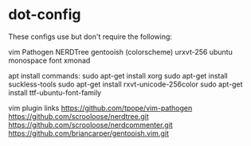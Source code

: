 dot-config
==========

These configs use but don't require the following:

vim
    Pathogen
    NERDTree
    gentooish (colorscheme)
urxvt-256
ubuntu monospace font
xmonad


apt install commands:
    sudo apt-get install xorg
    sudo apt-get install suckless-tools
    sudo apt-get install rxvt-unicode-256color
    sudo apt-get install ttf-ubuntu-font-family


vim plugin links
    https://github.com/tpope/vim-pathogen
    https://github.com/scrooloose/nerdtree.git
    https://github.com/scrooloose/nerdcommenter.git
    https://github.com/briancarper/gentooish.vim.git

